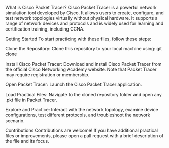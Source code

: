 What is Cisco Packet Tracer?
Cisco Packet Tracer is a powerful network simulation tool developed by Cisco. It allows users to create, configure, and test network topologies virtually without physical hardware. It supports a range of network devices and protocols and is widely used for learning and certification training, including CCNA.

Getting Started
To start practicing with these files, follow these steps:

Clone the Repository:
Clone this repository to your local machine using:
git clone <repository-url>

Install Cisco Packet Tracer:
Download and install Cisco Packet Tracer from the official Cisco Networking Academy website. Note that Packet Tracer may require registration or membership.

Open Packet Tracer:
Launch the Cisco Packet Tracer application.

Load Practical Files:
Navigate to the cloned repository folder and open any .pkt file in Packet Tracer.

Explore and Practice:
Interact with the network topology, examine device configurations, test different protocols, and troubleshoot the network scenario.

Contributions
Contributions are welcome! If you have additional practical files or improvements, please open a pull request with a brief description of the file and its focus.
